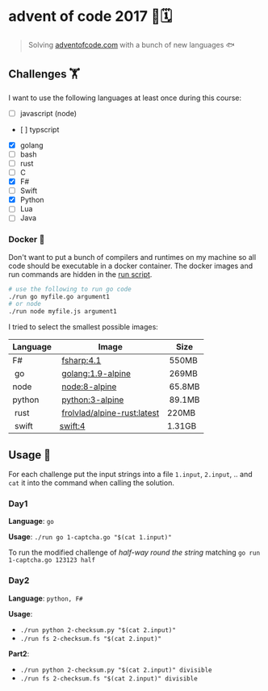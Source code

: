 # advent of code 2017 🎄🗓

> Solving [adventofcode.com](http://adventofcode.com/2017/about) with a bunch of new languages 🐟

## Challenges 🏋️‍

I want to use the following languages at least once during this course:

* [ ] javascript (node)
* [ ] typscript
* [x] golang
* [ ] bash
* [ ] rust
* [ ] C
* [x] F#
* [ ] Swift
* [x] Python
* [ ] Lua
* [ ] Java

### Docker 🐳

Don't want to put a bunch of compilers and runtimes on my machine so all code should be executable in a docker container. The docker images and run commands are hidden in the [run script](./run).

```sh
# use the following to run go code
./run go myfile.go argument1
# or node
./run node myfile.js argument1
```

I tried to select the smallest possible images:

| Language | Image | Size |
|----------|-------|------|
| F# | [fsharp:4.1](https://hub.docker.com/_/fsharp/) | 550MB |
| go | [golang:1.9-alpine](https://hub.docker.com/_/golang/) | 269MB |
| node | [node:8-alpine](https://hub.docker.com/_/node/) | 65.8MB |
| python | [python:3-alpine](https://hub.docker.com/_/python/) | 89.1MB |
| rust | [frolvlad/alpine-rust:latest](https://hub.docker.com/r/frolvlad/alpine-rust/) | 220MB |
| swift | [swift:4](https://hub.docker.com/_/swift/) | 1.31GB |

## Usage 🏃‍

For each challenge put the input strings into a file `1.input`, `2.input`, .. and `cat` it into the command when calling the solution.

### Day1

**Language**: `go`

**Usage**: `./run go 1-captcha.go "$(cat 1.input)"`

To run the modified challenge of _half-way round the string_ matching `go run 1-captcha.go 123123 half`

### Day2

**Language**: `python, F#`

**Usage**:
* `./run python 2-checksum.py "$(cat 2.input)"`
* `./run fs 2-checksum.fs "$(cat 2.input)"`

**Part2**:
* `./run python 2-checksum.py "$(cat 2.input)" divisible`
* `./run fs 2-checksum.fs "$(cat 2.input)" divisible`
